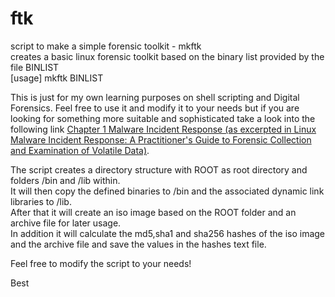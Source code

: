# ftk
script to make a simple forensic toolkit - mkftk</br>
creates a basic linux forensic toolkit based on the binary list provided by the file BINLIST</br>
[usage] mkftk BINLIST</br>

<p>
  This is just for my own learning purposes on shell scripting and Digital Forensics. Feel free to use it and modify it to your needs but if you are looking for something more suitable and sophisticated take a look into the following link <a href="http://malwarefieldguide.com/LinuxChapter1.html">Chapter 1 Malware Incident Response (as excerpted in Linux Malware Incident Response: A Practitioner's Guide to Forensic Collection and Examination of Volatile Data)<a>.
</p>
<p>
  The script creates a directory structure with ROOT as root directory and folders /bin and /lib within.<br>
  It will then copy the defined binaries to /bin and the associated dynamic link libraries to /lib.<br>
  After that it will create an iso image based on the ROOT folder and an archive file for later usage.<br>
  In addition it will calculate the md5,sha1 and sha256 hashes of the iso image and the archive file and save the values in the hashes text file.<br>
</p>
<p>
  Feel free to modify the script to your needs!
</p>
Best
